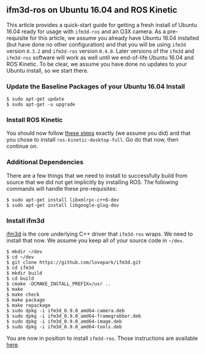 ifm3d-ros on Ubuntu 16.04 and ROS Kinetic
-----------------------------------------

This article provides a quick-start guide for getting a fresh install of Ubuntu
16.04 ready for usage with `ifm3d-ros` and an O3X camera. As a pre-requisite
for this article, we assume you already have Ubuntu 16.04 installed (but have
done no other configuration) and that you will be using `ifm3d` version `0.3.2`
and `ifm3d-ros` version `0.4.0`. Later versions of the `ifm3d` and `ifm3d-ros`
software will work as well until we end-of-life Ubuntu 16.04 and ROS
Kinetic. To be clear, we assume you have done no updates to your Ubuntu
install, so we start there.

### Update the Baseline Packages of your Ubuntu 16.04 Install

```
$ sudo apt-get update
$ sudo apt-get -u upgrade
```

### Install ROS Kinetic

You should now follow
[these steps](http://wiki.ros.org/kinetic/Installation/Ubuntu) exactly (we
assume you did) and that you chose to install `ros-kinetic-desktop-full`. Go do
that now, then continue on.

### Additional Dependencies

There are a few things that we need to install to successfully build from
source that we did not get implicitly by installing ROS. The following commands
will handle these pre-requisites:

```
$ sudo apt-get install libxmlrpc-c++8-dev
$ sudo apt-get install libgoogle-glog-dev
```

### Install ifm3d

[ifm3d](https://github.com/lovepark/ifm3d) is the core underlying C++ driver
that `ifm3d-ros` wraps. We need to install that now. We assume you keep all of
your source code in `~/dev`.

```
$ mkdir ~/dev
$ cd ~/dev
$ git clone https://github.com/lovepark/ifm3d.git
$ cd ifm3d
$ mkdir build
$ cd build
$ cmake -DCMAKE_INSTALL_PREFIX=/usr ..
$ make
$ make check
$ make package
$ make repackage
$ sudo dpkg -i ifm3d_0.9.0_amd64-camera.deb
$ sudo dpkg -i ifm3d_0.9.0_amd64-framegrabber.deb
$ sudo dpkg -i ifm3d_0.9.0_amd64-image.deb
$ sudo dpkg -i ifm3d_0.9.0_amd64-tools.deb
```

You are now in position to install `ifm3d-ros`. Those instructions are
available [here](building.md).

